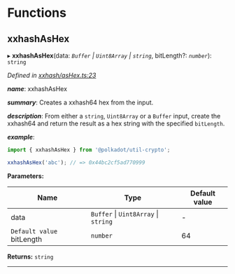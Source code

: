 

# Functions

<a id="xxhashashex"></a>

##  xxhashAsHex

▸ **xxhashAsHex**(data: *`Buffer` \| `Uint8Array` \| `string`*, bitLength?: *`number`*): `string`

*Defined in [xxhash/asHex.ts:23](https://github.com/polkadot-js/common/blob/830c98d/packages/util-crypto/src/xxhash/asHex.ts#L23)*

*__name__*: xxhashAsHex

*__summary__*: Creates a xxhash64 hex from the input.

*__description__*: From either a `string`, `Uint8Array` or a `Buffer` input, create the xxhash64 and return the result as a hex string with the specified `bitLength`.

*__example__*:   

```javascript
import { xxhashAsHex } from '@polkadot/util-crypto';

xxhashAsHex('abc'); // => 0x44bc2cf5ad770999
```

**Parameters:**

| Name | Type | Default value |
| ------ | ------ | ------ |
| data | `Buffer` \| `Uint8Array` \| `string` | - |
| `Default value` bitLength | `number` | 64 |

**Returns:** `string`

___

